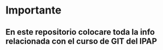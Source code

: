# Importante

## En este repositorio colocare toda la info relacionada con el curso de GIT del IPAP


